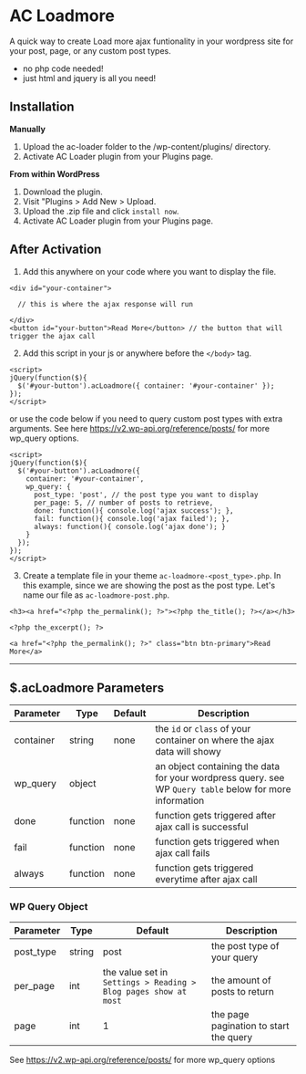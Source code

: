 # AC Loadmore
A quick way to create Load more ajax funtionality in your wordpress site for your post, page, or any custom post types.

- no php code needed!
- just html and jquery is all you need!


## Installation
**Manually**
1. Upload the ac-loader folder to the /wp-content/plugins/ directory.
2. Activate AC Loader plugin from your Plugins page.

**From within WordPress**
1. Download the plugin.
2. Visit "Plugins > Add New > Upload.
3. Upload the .zip file and click `install now`.
4. Activate AC Loader plugin from your Plugins page.


## After Activation
1. Add this anywhere on your code where you want to display the file.
```
<div id="your-container">

  // this is where the ajax response will run
  
</div>
<button id="your-button">Read More</button> // the button that will trigger the ajax call
```

2. Add this script in your js or anywhere before the `</body>` tag.
```
<script>
jQuery(function($){
  $('#your-button').acLoadmore({ container: '#your-container' });
});
</script>
```
or use the code below if you need to query custom post types with extra arguments.
See here https://v2.wp-api.org/reference/posts/ for more wp_query options.
```
<script>
jQuery(function($){
  $('#your-button').acLoadmore({
    container: '#your-container',
    wp_query: {
      post_type: 'post', // the post type you want to display
      per_page: 5, // number of posts to retrieve,
      done: function(){ console.log('ajax success'); },
      fail: function(){ console.log('ajax failed'); },
      always: function(){ console.log('ajax done'); }
    }
  });
});
</script>
```

3. Create a template file in your theme `ac-loadmore-<post_type>.php`.
In this example, since we are showing the post as the post type. Let's name our file as `ac-loadmore-post.php`.
```
<h3><a href="<?php the_permalink(); ?>"><?php the_title(); ?></a></h3>

<?php the_excerpt(); ?>

<a href="<?php the_permalink(); ?>" class="btn btn-primary">Read More</a>
```

---

## $.acLoadmore Parameters
| Parameter | Type | Default | Description |
| ----------- | ----------- | ----------- | ----------- |
| container | string | none | the `id` or `class` of your container on where the ajax data will showy |
| wp_query | object | | an object containing the data for your wordpress query. see WP `Query table` below for more information |
| done | function | none | function gets triggered after ajax call is successful |
| fail | function | none | function gets triggered when ajax call fails |
| always | function | none | function gets triggered everytime after ajax call |

### WP Query Object
| Parameter | Type | Default | Description |
| ----------- | ----------- | ----------- | ----------- |
| post_type | string | post | the post type of your query |
| per_page | int | the value set in `Settings > Reading > Blog pages show at most` | the amount of posts to return |
| page | int | 1 | the page pagination to start the query |

See https://v2.wp-api.org/reference/posts/ for more wp_query options

